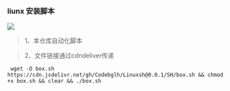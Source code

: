 ### liunx 安装脚本

![](https://profile-counter.glitch.me/Liunxsh/count.svg)


> 1、本仓库自动化脚本

> 2、文件链接通过cdndeliver传递

```
 wget -O box.sh https://cdn.jsdelivr.net/gh/Codebglh/Linuxsh@0.0.1/SH/box.sh && chmod +x box.sh && clear && ./box.sh 
 ```
